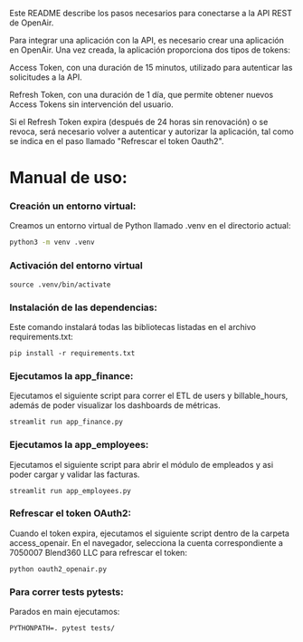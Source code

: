 Este README describe los pasos necesarios para conectarse a la API REST de OpenAir.

Para integrar una aplicación con la API, es necesario crear una aplicación en OpenAir. Una vez creada, la aplicación proporciona dos tipos de tokens:

Access Token, con una duración de 15 minutos, utilizado para autenticar las solicitudes a la API.

Refresh Token, con una duración de 1 día, que permite obtener nuevos Access Tokens sin intervención del usuario.

Si el Refresh Token expira (después de 24 horas sin renovación) o se revoca, será necesario volver a autenticar y autorizar la aplicación, tal como se indica en el paso llamado "Refrescar el token Oauth2".

# Manual de uso:

### Creación un entorno virtual:

Creamos un entorno virtual de Python llamado .venv en el directorio actual:
```bash
python3 -m venv .venv
```
### Activación del entorno virtual

```
source .venv/bin/activate
```
### Instalación de las dependencias:

Este comando instalará todas las bibliotecas listadas en el archivo requirements.txt:
```
pip install -r requirements.txt
```

### Ejecutamos la app_finance:

Ejecutamos el siguiente script para correr el ETL de users y billable_hours, además de poder visualizar los dashboards de métricas.
```
streamlit run app_finance.py
```
### Ejecutamos la app_employees:

Ejecutamos el siguiente script para abrir el módulo de empleados y asi poder cargar y validar las facturas.
```
streamlit run app_employees.py
```
### Refrescar el token OAuth2:

Cuando el token expira, ejecutamos el siguiente script dentro de la carpeta access_openair. En el navegador, selecciona la cuenta correspondiente a 7050007 Blend360 LLC para refrescar el token:
```
python oauth2_openair.py
```

### Para correr tests pytests:
Parados en main ejecutamos:
```
PYTHONPATH=. pytest tests/
```



